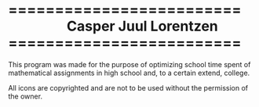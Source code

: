 <h1>
========================= <br/>
 &nbsp;&nbsp;&nbsp;&nbsp;&nbsp;&nbsp;&nbsp;&nbsp;&nbsp;&nbsp;&nbsp;&nbsp;&nbsp;&nbsp;&nbsp;&nbsp;&nbsp;&nbsp;Casper Juul Lorentzen <br/>
========================= <br/>
</h1>
This program was made for the purpose
of optimizing school time spent of 
mathematical assignments in high school
and, to a certain extend, college.

All icons are copyrighted and are not
to be used without the permission of 
the owner.
